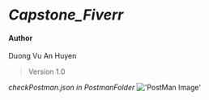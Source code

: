 # **_Capstone_Fiverr_**

#### Author

Duong Vu An Huyen

> Version 1.0

_checkPostman.json in PostmanFolder_
!['PostMan Image']('/public/images/Fiverr_postman.png')
